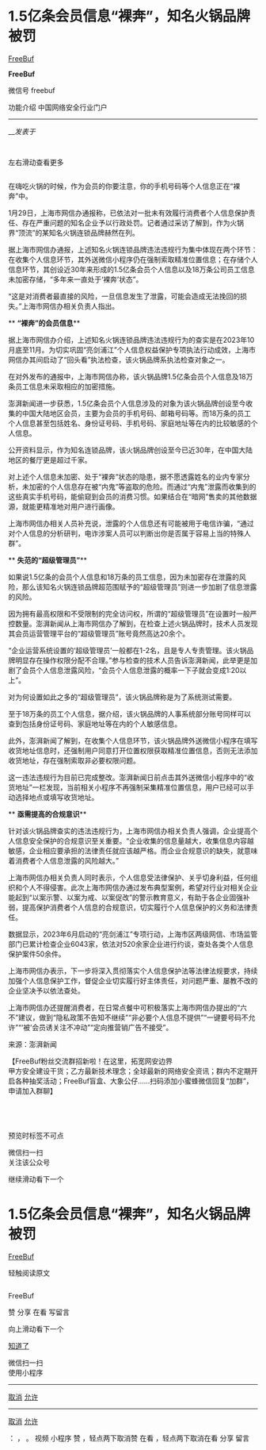 #  1.5亿条会员信息“裸奔”，知名火锅品牌被罚

[ FreeBuf ](javascript:void\(0\);)

**FreeBuf** ![]()

微信号 freebuf

功能介绍 中国网络安全行业门户

____

___发表于_

![]()

  

![]()![]()![]()

左右滑动查看更多

![]()  

在嗨吃火锅的时候，作为会员的你要注意，你的手机号码等个人信息正在“裸奔”中。

1月29日，上海市网信办通报称，已依法对一批未有效履行消费者个人信息保护责任、存在严重问题的知名企业予以行政处罚。记者通过采访了解到，作为火锅界“顶流”的某知名火锅连锁品牌赫然在列。

  

据上海市网信办通报，上述知名火锅连锁品牌违法违规行为集中体现在两个环节：在收集个人信息环节，其外送微信小程序仍在强制索取精准位置信息；在存储个人信息环节，其创设近30年来形成的1.5亿条会员个人信息以及18万条公司员工信息未加密存储，“多年来一直处于‘裸奔’状态”。

  

“这是对消费者最直接的风险，一旦信息发生了泄露，可能会造成无法挽回的损失。”上海市网信办相关负责人指出。

  
 ** **“裸奔”的会员信息****  

据上海市网信办介绍，上述知名火锅连锁品牌违法违规行为的查实是在2023年10月底至11月。为切实巩固“亮剑浦江”个人信息权益保护专项执法行动成效，上海市网信办其间启动了“回头看”执法检查，该火锅品牌系执法检查对象之一。

  

在对外发布的通报中，上海市网信办称，该火锅品牌1.5亿条会员个人信息及18万条员工信息未采取相应的加密措施。

  

澎湃新闻进一步获悉，1.5亿条会员个人信息涉及的对象为该火锅品牌创设至今收集的中国大陆地区会员，主要为会员的手机号码、邮箱号码等。而18万条的员工个人信息甚至包括姓名、身份证号码、手机号码、家庭地址等在内的比较敏感的个人信息。

  

公开资料显示，作为知名连锁品牌，该火锅品牌创设至今已近30年，在中国大陆地区的餐厅更是超过千家。

  

对上述个人信息未加密、处于“裸奔”状态的隐患，据不愿透露姓名的业内专家分析，未加密的个人信息存在被“内鬼”等盗取的危险。而通过“内鬼”泄露而收集到的这些真实手机号码，能偷窥到会员的消费习惯。如果结合在“暗网”售卖的其他数据源，就能更精准地对用户进行画像。

  

上海市网信办相关人员补充说，泄露的个人信息还有可能被用于电信诈骗，“通过对个人信息的分析研判，电诈涉案人员可以判断出你是否属于容易上当的特殊人群”。

  
 ** **失范的“超级管理员”****  

  

如果说1.5亿条的会员个人信息和18万条的员工信息，因为未加密存在泄露的风险，那么该知名火锅连锁品牌超范围赋予的“超级管理员”则进一步加剧了信息泄露的风险。

  

因为拥有最高权限和不受限制的完全访问权，所谓的“超级管理员”在设置时一般严控数量。澎湃新闻从上海市网信办了解到，在检查上述火锅品牌时，技术人员发现其会员运营管理平台的“超级管理员”账号竟然高达20余个。

  

“企业运营系统设置的‘超级管理员’一般都在1-2名，且是专人专责管理。该火锅品牌明显存在操作权限分配不合理。”参与检查的技术人员告诉澎湃新闻，此举更是加剧了会员个人信息泄露风险，“会员个人信息泄露的概率一下子就会变成1:20以上”。

  

对为何设置如此之多的“超级管理员”，该火锅品牌称是为了系统测试需要。

  

至于18万条的员工个人信息，据介绍，该火锅品牌的人事系统部分账号同样可以查到包括身份证号码、家庭地址等在内的个人敏感信息。

  

此外，澎湃新闻了解到，在收集个人信息环节，该火锅品牌外送微信小程序在填写收货地址信息时，还强制用户同意打开位置权限获取精准位置信息，否则无法添加收货地址，存在强制索取非必要权限问题。

  

这一违法违规行为目前已完成整改。澎湃新闻日前点击其外送微信小程序中的“收货地址”一栏发现，当前相关小程序不再强制采集精准位置信息，用户已经可以手动选择地点或填写收货地址。

  
 ** **亟需提高的合规意识****  

  

针对该火锅品牌查实的违法违规行为，上海市网信办相关负责人强调，企业提高个人信息安全保护的合规意识至关重要。“企业收集的信息量越大，收集信息内容越敏感，企业相应要承担的法律责任就应该越严格。而企业合规意识的缺失，就意味着消费者个人信息泄露的风险越大。”

  

上海市网信办相关负责人同时表示，个人信息受法律保护、关乎切身利益，任何组织和个人不得侵害。此次上海市网信办通过发布典型案例，希望对行业对相关企业能起到“以案示警、以案为戒、以案促改”的警示教育意义，有助于各企业固强补弱，提高保护消费者个人信息的合规意识，切实履行个人信息保护的义务和法律责任。

  

数据显示，2023年6月启动的“亮剑浦江”专项行动，上海市区两级网信、市场监管部门已累计检查企业6043家，依法对520余家企业进行约谈，查处各类个人信息保护案件50余件。

  

上海市网信办表示，下一步将深入贯彻落实个人信息保护法等法律法规要求，持续加强个人信息保护工作，督促企业切实履行好主体责任，对问题严重、屡教不改的企业坚决予以依法查处。

  

上海市网信办还提醒消费者，在日常点餐中可积极落实上海市网信办提出的“六不”建议，做到“隐私政策不告知不继续”“非必要个人信息不提供”“一键要号码不允许”“‘被’会员诱关注不冲动”“定向推营销广告不接受”。

  

来源：澎湃新闻

  

【FreeBuf粉丝交流群招新啦！在这里，拓宽网安边界  
甲方安全建设干货；乙方最新技术理念；全球最新的网络安全资讯；群内不定期开启各种抽奖活动；FreeBuf盲盒、大象公仔......扫码添加小蜜蜂微信回复“加群”，申请加入群聊】![]()

![]()

![]()[![]()](http://mp.weixin.qq.com/s?__biz=Mzg2MTAwNzg1Ng==&mid=2247492331&idx=1&sn=406428ff5a9e185e658948e896b0b4a8&chksm=ce1f1874f9689162105cf92ee082dcafbd164bbe3fb15d3bde4d4c8328c2ac2d3526fd006d84&scene=21#wechat_redirect)

[![]()](https://mp.weixin.qq.com/s?__biz=Mzg2MTAwNzg1Ng==&mid=2247492285&idx=1&sn=d12dd56e53fca9f087f73be8e1295684&scene=21#wechat_redirect)[![]()](https://mp.weixin.qq.com/s?__biz=Mzg2MTAwNzg1Ng==&mid=2247492257&idx=1&sn=b112ee63b535603e6811b5adc08dec0c&scene=21#wechat_redirect)

![]()

预览时标签不可点

微信扫一扫  
关注该公众号

继续滑动看下一个

# 1.5亿条会员信息“裸奔”，知名火锅品牌被罚

[ FreeBuf ](javascript:void\(0\);)

轻触阅读原文

![]()

FreeBuf

赞 分享 在看 写留言

向上滑动看下一个

[知道了](javascript:;)

微信扫一扫  
使用小程序

****

[取消](javascript:void\(0\);) [允许](javascript:void\(0\);)

****

[取消](javascript:void\(0\);) [允许](javascript:void\(0\);)

： ， 。   视频 小程序 赞 ，轻点两下取消赞 在看 ，轻点两下取消在看 分享 留言

